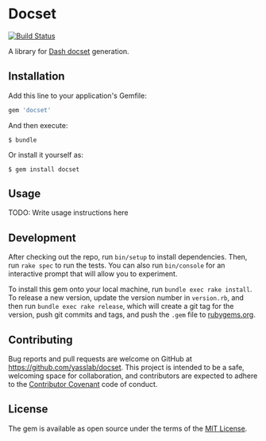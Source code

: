 # Docset

[![Build Status](https://travis-ci.org/yasslab/docset.svg?branch=master)](https://travis-ci.org/yasslab/docset)

A library for [Dash docset](https://kapeli.com/docsets) generation.

## Installation

Add this line to your application's Gemfile:

```ruby
gem 'docset'
```

And then execute:

    $ bundle

Or install it yourself as:

    $ gem install docset

## Usage

TODO: Write usage instructions here

## Development

After checking out the repo, run `bin/setup` to install dependencies. Then, run `rake spec` to run the tests. You can also run `bin/console` for an interactive prompt that will allow you to experiment.

To install this gem onto your local machine, run `bundle exec rake install`. To release a new version, update the version number in `version.rb`, and then run `bundle exec rake release`, which will create a git tag for the version, push git commits and tags, and push the `.gem` file to [rubygems.org](https://rubygems.org).

## Contributing

Bug reports and pull requests are welcome on GitHub at https://github.com/yasslab/docset. This project is intended to be a safe, welcoming space for collaboration, and contributors are expected to adhere to the [Contributor Covenant](http://contributor-covenant.org) code of conduct.


## License

The gem is available as open source under the terms of the [MIT License](http://opensource.org/licenses/MIT).
